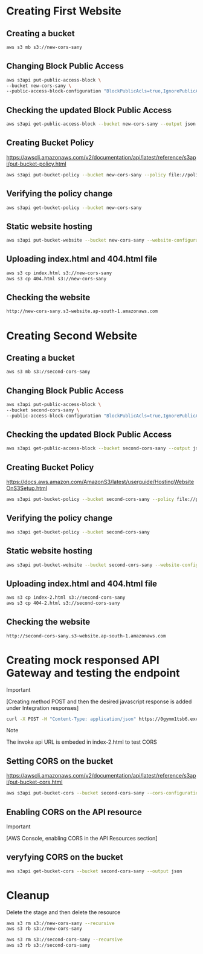 # Creating First Website

## Creating a bucket

```sh
aws s3 mb s3://new-cors-sany
```

## Changing Block Public Access

```sh
aws s3api put-public-access-block \
--bucket new-cors-sany \
--public-access-block-configuration "BlockPublicAcls=true,IgnorePublicAcls=true,BlockPublicPolicy=false,RestrictPublicBuckets=false"
```

## Checking the updated Block Public Access

```sh
aws s3api get-public-access-block --bucket new-cors-sany --output json
```

## Creating Bucket Policy

https://awscli.amazonaws.com/v2/documentation/api/latest/reference/s3api/put-bucket-policy.html
```sh
aws s3api put-bucket-policy --bucket new-cors-sany --policy file://policy.json
```

## Verifying the policy change

```sh
aws s3api get-bucket-policy --bucket new-cors-sany
```

## Static website hosting

```sh
aws s3api put-bucket-website --bucket new-cors-sany --website-configuration file://website.json
```

## Uploading index.html and 404.html file

```sh
aws s3 cp index.html s3://new-cors-sany
aws s3 cp 404.html s3://new-cors-sany
```

## Checking the website

```html
http://new-cors-sany.s3-website.ap-south-1.amazonaws.com
```

# Creating Second Website

## Creating a bucket

```sh
aws s3 mb s3://second-cors-sany
```

## Changing Block Public Access

```sh
aws s3api put-public-access-block \
--bucket second-cors-sany \
--public-access-block-configuration "BlockPublicAcls=true,IgnorePublicAcls=true,BlockPublicPolicy=false,RestrictPublicBuckets=false"
```

## Checking the updated Block Public Access

```sh
aws s3api get-public-access-block --bucket second-cors-sany --output json
```

## Creating Bucket Policy

https://docs.aws.amazon.com/AmazonS3/latest/userguide/HostingWebsiteOnS3Setup.html
```sh
aws s3api put-bucket-policy --bucket second-cors-sany --policy file://policy-2.json
```

## Verifying the policy change

```sh
aws s3api get-bucket-policy --bucket second-cors-sany
```

## Static website hosting

```sh
aws s3api put-bucket-website --bucket second-cors-sany --website-configuration file://website-2.json
```

## Uploading index.html and 404.html file

```sh
aws s3 cp index-2.html s3://second-cors-sany
aws s3 cp 404-2.html s3://second-cors-sany
```

## Checking the website

```html
http://second-cors-sany.s3-website.ap-south-1.amazonaws.com
```

# Creating mock responsed API Gateway and testing the endpoint

>[!IMPORTANT]
> [Creating method POST and then the desired javascript response is added under Integration responses]

```sh
curl -X POST -H "Content-Type: application/json" https://0gymm1tsb6.execute-api.ap-south-1.amazonaws.com/prod/hello-cors
```

>[!NOTE]
> The invoke api URL is embeded in index-2.html to test CORS

## Setting CORS on the bucket

https://awscli.amazonaws.com/v2/documentation/api/latest/reference/s3api/put-bucket-cors.html
```sh
aws s3api put-bucket-cors --bucket second-cors-sany --cors-configuration file://cors.json
```

## Enabling CORS on the API resource
>[!IMPORTANT]
> [AWS Console, enabling CORS in the API Resources section]

## veryfying CORS on the bucket

```sh
aws s3api get-bucket-cors --bucket second-cors-sany --output json
```

# Cleanup

Delete the stage and then delete the resource

```sh
aws s3 rm s3://new-cors-sany --recursive
aws s3 rb s3://new-cors-sany

aws s3 rm s3://second-cors-sany --recursive
aws s3 rb s3://second-cors-sany
```